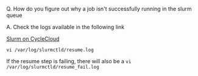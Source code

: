 Q. How do you figure out why a job isn't successfully running in the slurm queue

A. Check the logs available in the following link

<a href="https://docs.microsoft.com/en-us/azure/cyclecloud/slurm?view=cyclecloud-8">Slurm on CycleCloud</a>

`vi /var/log/slurmctld/resume.log`

If the resume step is failing, there will also be a 
`vi /var/log/slurmctld/resume_fail.log`
